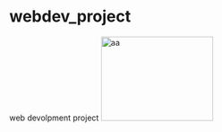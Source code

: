 # webdev_project
web devolpment project
<img src="project/webdev_project/Apple clone/why_apple__ezn1ktvka6oi_large.jpg" alt="aa" width="200px" height="150px">

